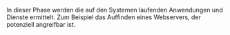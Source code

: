 In dieser Phase werden die auf den Systemen laufenden Anwendungen und Dienste ermittelt. Zum Beispiel das Auffinden eines Webservers, der potenziell angreifbar ist.